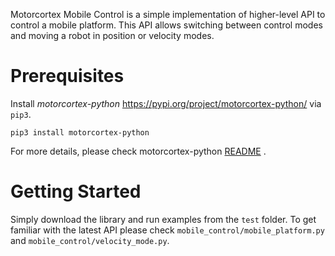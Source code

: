 Motorcortex Mobile Control is a simple implementation of higher-level API to control a mobile platform. This API allows
switching between control modes and moving a robot in position or velocity modes.

Prerequisites
============

Install *motorcortex-python* https://pypi.org/project/motorcortex-python/ via `pip3`.

`pip3 install motorcortex-python`

For more details, please check
motorcortex-python [README](https://docs.motorcortex.io/docs/developing-client-applications/python/mcx-python-for-linux/)
.

Getting Started
===============
Simply download the library and run examples from the `test` folder. To get familiar with the latest API please
check `mobile_control/mobile_platform.py` and `mobile_control/velocity_mode.py`.